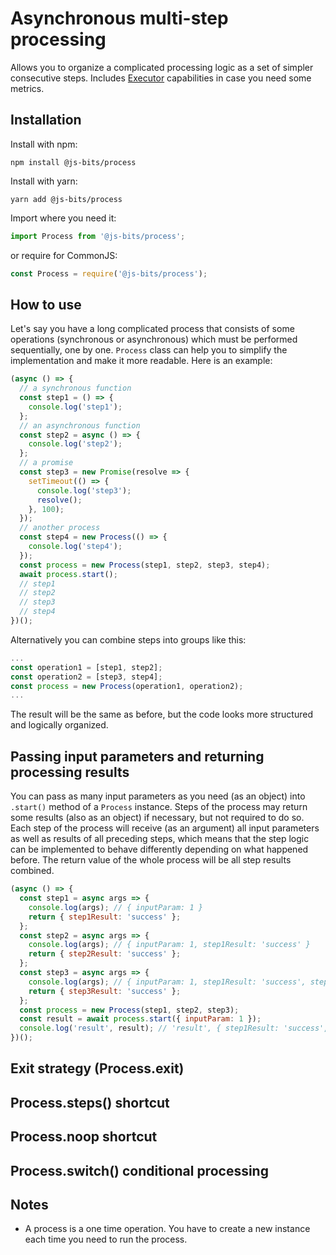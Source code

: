 # Asynchronous multi-step processing

Allows you to organize a complicated processing logic as a set of simpler consecutive steps. Includes [Executor](https://www.npmjs.com/package/@js-bits/executor) capabilities in case you need some metrics.

## Installation

Install with npm:

```
npm install @js-bits/process
```

Install with yarn:

```
yarn add @js-bits/process
```

Import where you need it:

```javascript
import Process from '@js-bits/process';
```

or require for CommonJS:

```javascript
const Process = require('@js-bits/process');
```

## How to use

Let's say you have a long complicated process that consists of some operations (synchronous or asynchronous) which must be performed sequentially, one by one. `Process` class can help you to simplify the implementation and make it more readable. Here is an example:

```javascript
(async () => {
  // a synchronous function
  const step1 = () => {
    console.log('step1');
  };
  // an asynchronous function
  const step2 = async () => {
    console.log('step2');
  };
  // a promise
  const step3 = new Promise(resolve => {
    setTimeout(() => {
      console.log('step3');
      resolve();
    }, 100);
  });
  // another process
  const step4 = new Process(() => {
    console.log('step4');
  });
  const process = new Process(step1, step2, step3, step4);
  await process.start();
  // step1
  // step2
  // step3
  // step4
})();
```

Alternatively you can combine steps into groups like this:

```javascript
...
const operation1 = [step1, step2];
const operation2 = [step3, step4];
const process = new Process(operation1, operation2);
...
```

The result will be the same as before, but the code looks more structured and logically organized.

## Passing input parameters and returning processing results

You can pass as many input parameters as you need (as an object) into `.start()` method of a `Process` instance.
Steps of the process may return some results (also as an object) if necessary, but not required to do so.
Each step of the process will receive (as an argument) all input parameters as well as results of all preceding steps,
which means that the step logic can be implemented to behave differently depending on what happened before.
The return value of the whole process will be all step results combined.

```javascript
(async () => {
  const step1 = async args => {
    console.log(args); // { inputParam: 1 }
    return { step1Result: 'success' };
  };
  const step2 = async args => {
    console.log(args); // { inputParam: 1, step1Result: 'success' }
    return { step2Result: 'success' };
  };
  const step3 = async args => {
    console.log(args); // { inputParam: 1, step1Result: 'success', step2Result: 'success' }
    return { step3Result: 'success' };
  };
  const process = new Process(step1, step2, step3);
  const result = await process.start({ inputParam: 1 });
  console.log('result', result); // 'result', { step1Result: 'success', step2Result: 'success', step3Result: 'success' }
})();
```

## Exit strategy (Process.exit)

## Process.steps() shortcut

## Process.noop shortcut

## Process.switch() conditional processing

## Notes

- A process is a one time operation. You have to create a new instance each time you need to run the process.
